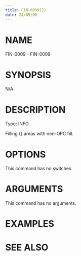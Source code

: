 ```yaml
---
title: FIN-0009(2)
date: 24/09/08
---
```


# NAME

FIN-0009 - FIN-0009

# SYNOPSIS

N/A.

# DESCRIPTION

Type: INFO

Filling {} areas with non-OPC fill.

# OPTIONS

This command has no switches.

# ARGUMENTS

This command has no arguments.

# EXAMPLES

# SEE ALSO
